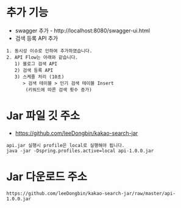 # 추가 기능
* swagger 추가 - http://localhost:8080/swagger-ui.html
* 검색 등록 API 추가
```
1. 동시성 이슈로 인하여 추가하였습니다.
2. API Flow는 아래와 같습니다.
   1) 블로그 검색 API 
   2) 검색 등록 API 
   3) 스케줄 처리 (10초) 
      > 검색 테이블 > 인기 검색 테이블 Insert 
       (키워드에 따른 검색 횟수 증가) 
```
# Jar 파일 깃 주소
* https://github.com/leeDongbin/kakao-search-jar
```
api.jar 실행시 profile은 local로 실행해야 됩니다.
java -jar -Dspring.profiles.active=local api-1.0.0.jar
```
# Jar 다운로드 주소
```
https://github.com/leeDongbin/kakao-search-jar/raw/master/api-1.0.0.jar
```
